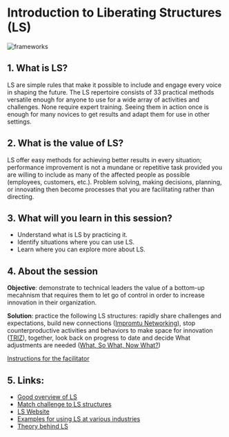 <!-- numbers -->

# Introduction to Liberating Structures (LS)

![frameworks](https://i.imgur.com/ER5iCTY.jpg)

## 1. What is LS?
LS are simple rules that make it possible to include and engage every voice in shaping the future. The LS repertoire consists of 33 practical methods versatile enough for anyone to use for a wide array of activities and challenges. None require expert training. Seeing them in action once is enough for many novices to get results and adapt them for use in other settings.

## 2. What is the value of LS?
LS offer easy methods for achieving better results in every situation; performance improvement is not a mundane or repetitive task provided you are willing to include as many of the affected people as possible (employees, customers, etc.). Problem solving, making decisions, planning, or innovating then become processes that you are facilitating rather than directing.

## 3. What will you learn in this session?
* Understand what is LS by practicing it.
* Identify situations where you can use LS.
* Learn where you can explore more about LS.

## 4. About the session
**Objective**: demonstrate to technical leaders the value of a bottom-up mecahnism that requires them to let go of control in order to increase innovation in their organization.

**Solution**: practice the following LS structures: rapidly share challenges and expectations, build new connections ([Impromtu Networking](http://www.liberatingstructures.com/2-impromptu-networking)), stop counterproductive activities and behaviors to make space for innovation ([TRIZ](http://www.liberatingstructures.com/6-making-space-with-triz)), together, look back on progress to date and decide What adjustments are needed ([What, So What, Now What?](http://www.liberatingstructures.com/9-what-so-what-now-what-w))

[Instructions for the facilitator](how/)

## 5. Links:
* [Good overview of LS](https://medium.com/@keithmccandless/liberating-strategy-6fda41f6c1)
* [Match challenge to LS structures](http://www.liberatingstructures.com/matching-matrix/)
* [LS Website](http://www.liberatingstructures.com)
* [Examples for using LS at various industries](http://www.liberatingstructures.com/field-stories)
* [Theory behind LS](https://medium.com/@keithmccandless/more-magic-less-mystery-f9bc2d614e85)
